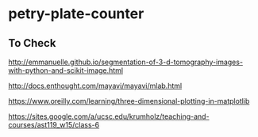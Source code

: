 # petry-plate-counter

## To Check
http://emmanuelle.github.io/segmentation-of-3-d-tomography-images-with-python-and-scikit-image.html

http://docs.enthought.com/mayavi/mayavi/mlab.html

https://www.oreilly.com/learning/three-dimensional-plotting-in-matplotlib

https://sites.google.com/a/ucsc.edu/krumholz/teaching-and-courses/ast119_w15/class-6
